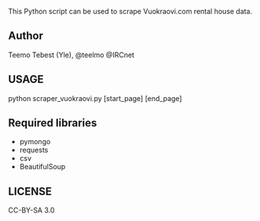 This Python script can be used to scrape Vuokraovi.com rental house data.

## Author

Teemo Tebest (Yle), @teelmo @IRCnet

## USAGE

python scraper_vuokraovi.py [start_page] [end_page]

## Required libraries

- pymongo
- requests
- csv
- BeautifulSoup

## LICENSE

CC-BY-SA 3.0